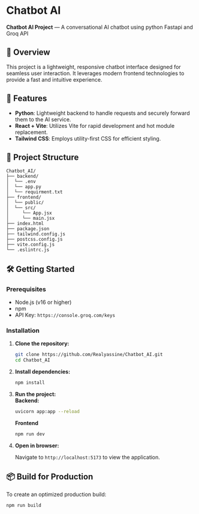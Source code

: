 # Chatbot AI

**Chatbot AI Project** — A conversational AI chatbot using python Fastapi and Groq API

## 🧠 Overview

This project is a lightweight, responsive chatbot interface designed for seamless user interaction. It leverages modern frontend technologies to provide a fast and intuitive experience.

## 🚀 Features
* **Python**: Lightweight backend to handle requests and securely forward them to the AI service.
* **React + Vite**: Utilizes Vite for rapid development and hot module replacement.
* **Tailwind CSS**: Employs utility-first CSS for efficient styling.


## 📁 Project Structure

```
Chatbot_AI/
├── backend/
│  └── .env
│  └── app.py
│  └── requirment.txt
├── frontend/
│  └── public/
│  └── src/
│     └── App.jsx
│     └── main.jsx
├── index.html
├── package.json
├── tailwind.config.js
├── postcss.config.js
├── vite.config.js
└── .eslintrc.js
```

## 🛠️ Getting Started

### Prerequisites

* Node.js (v16 or higher)
* npm
* API Key: `https://console.groq.com/keys`

### Installation

1. **Clone the repository:**

   ```bash
   git clone https://github.com/Realyassine/Chatbot_AI.git
   cd Chatbot_AI
   ```



2. **Install dependencies:**

   ```bash
   npm install
   ```

3. **Run the project:**   
   **Backend:**
      ```bash
      uvicorn app:app --reload
      ```
   **Frontend**
      ```bash
      npm run dev
      ```
      
4. **Open in browser:**

   Navigate to `http://localhost:5173` to view the application.

## 📦 Build for Production

To create an optimized production build:

```bash
npm run build
